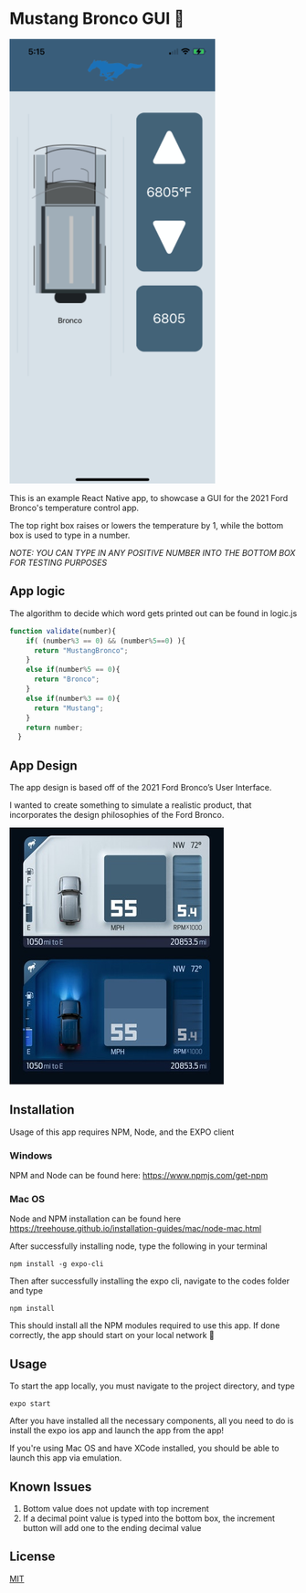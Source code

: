 # Mustang Bronco GUI 🚙
![image](https://github.com/tambatd/-Mustang_Bronco_GUI/blob/master/Assets/Visual/UI.png?raw=true)

This is an example React Native app, to showcase a GUI for the 2021 Ford Bronco's temperature control app.

The top right box raises or lowers the temperature by 1, while the bottom box is used to type in a number.

*NOTE: YOU CAN TYPE IN ANY POSITIVE NUMBER INTO THE BOTTOM BOX FOR TESTING PURPOSES*
## App logic
The algorithm to decide which word gets printed out can be found in logic.js

```Javascript
function validate(number){
    if( (number%3 == 0) && (number%5==0) ){
      return "MustangBronco";
    }
    else if(number%5 == 0){
      return "Bronco";
    }
    else if(number%3 == 0){
      return "Mustang";
    }
    return number;
  }
```
## App Design
The app design is based off of the 2021 Ford Bronco’s User Interface.

I wanted to create something to simulate a realistic product, that incorporates the design philosophies of the Ford Bronco.

![image](https://github.com/tambatd/-Mustang_Bronco_GUI/blob/master/Assets/Visual/f2572ce2-8935-41ac-938a-0ffa0b757aa9-ebe5ea1006755895f0e497bb2703-1.jpg?raw=true)

## Installation
Usage of this app requires NPM, Node, and the EXPO client

### Windows

NPM and Node can be found here:
https://www.npmjs.com/get-npm

### Mac OS

Node and NPM installation can be found here
https://treehouse.github.io/installation-guides/mac/node-mac.html

After successfully installing node, type the following in your terminal

```
npm install -g expo-cli
```

Then after successfully installing the expo cli, navigate to the codes folder and type

```
npm install
```
This should install all the NPM modules required to use this app.
If done correctly, the app should start on your local network 🎉


## Usage
To start the app locally, you must navigate to the project directory, and type
```
expo start 
```

After you have installed all the necessary components, all you need to do is install the expo ios app and launch the app from the app! 

If you're using Mac OS and have XCode installed, you should be able to launch this app via emulation. 

## Known Issues 
1. Bottom value does not update with top increment 
2. If a decimal point value is typed into the bottom box, the increment button will add one to the ending decimal value 

## License
[MIT](https://choosealicense.com/licenses/mit/)
